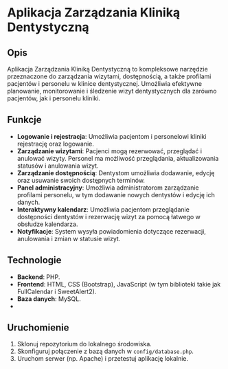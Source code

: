 # Aplikacja Zarządzania Kliniką Dentystyczną

## Opis
Aplikacja Zarządzania Kliniką Dentystyczną to kompleksowe narzędzie przeznaczone do zarządzania wizytami, dostępnością, a także profilami pacjentów i personelu w klinice dentystycznej. Umożliwia efektywne planowanie, monitorowanie i śledzenie wizyt dentystycznych dla zarówno pacjentów, jak i personelu kliniki.

## Funkcje
- **Logowanie i rejestracja**: Umożliwia pacjentom i personelowi kliniki rejestrację oraz logowanie.
- **Zarządzanie wizytami**: Pacjenci mogą rezerwować, przeglądać i anulować wizyty. Personel ma możliwość przeglądania, aktualizowania statusów i anulowania wizyt.
- **Zarządzanie dostępnością**: Dentystom umożliwia dodawanie, edycję oraz usuwanie swoich dostępnych terminów.
- **Panel administracyjny**: Umożliwia administratorom zarządzanie profilami personelu, w tym dodawanie nowych dentystów i edycję ich danych.
- **Interaktywny kalendarz**: Umożliwia pacjentom przeglądanie dostępności dentystów i rezerwację wizyt za pomocą łatwego w obsłudze kalendarza.
- **Notyfikacje**: System wysyła powiadomienia dotyczące rezerwacji, anulowania i zmian w statusie wizyt.

## Technologie
- **Backend**: PHP.
- **Frontend**: HTML, CSS (Bootstrap), JavaScript (w tym biblioteki takie jak FullCalendar i SweetAlert2).
- **Baza danych**: MySQL.
-

## Uruchomienie
1. Sklonuj repozytorium do lokalnego środowiska.
2. Skonfiguruj połączenie z bazą danych w `config/database.php`.
3. Uruchom serwer (np. Apache) i przetestuj aplikację lokalnie.


